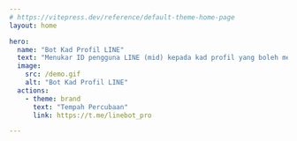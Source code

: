 ```yaml
---
# https://vitepress.dev/reference/default-theme-home-page
layout: home

hero:
  name: "Bot Kad Profil LINE"
  text: "Menukar ID pengguna LINE (mid) kepada kad profil yang boleh memulakan perbualan"
  image:
    src: /demo.gif
    alt: "Bot Kad Profil LINE"
  actions:
    - theme: brand
      text: "Tempah Percubaan"
      link: https://t.me/linebot_pro

---
```

